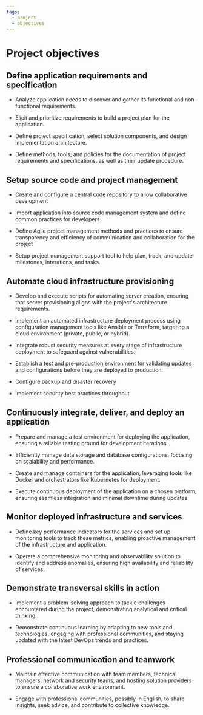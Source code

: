 ```yaml
---
tags:
  - project
  - objectives
---
```


# Project objectives


## Define application requirements and specification

- Analyze application needs to discover and gather its functional and non-functional requirements.

- Elicit and prioritize requirements to build a project plan for the application.

- Define project specification, select solution components, and design implementation architecture.

- Define methods, tools, and policies for the documentation of project requirements and specifications, as well as their update procedure.


## Setup source code and project management

- Create and configure a central code repository to allow collaborative development

<!-- TODO: expand this one -->
- Import application into source code management system and define common practices for developers

- Define Agile project management methods and practices to ensure transparency and efficiency of communication and collaboration for the project

<!-- TODO: expand this one -->
- Setup project management support tool to help plan, track, and update milestones, interations, and tasks.


## Automate cloud infrastructure provisioning

- Develop and execute scripts for automating server creation, ensuring that server provisioning aligns with the project's architecture requirements.

- Implement an automated infrastructure deployment process using configuration management tools like Ansible or Terraform, targeting a cloud environment (private, public, or hybrid).

- Integrate robust security measures at every stage of infrastructure deployment to safeguard against vulnerabilities.

- Establish a test and pre-production environment for validating updates and configurations before they are deployed to production.

- Configure backup and disaster recovery

- Implement security best practices throughout


## Continuously integrate, deliver, and deploy an application

- Prepare and manage a test environment for deploying the application, ensuring a reliable testing ground for development iterations.

- Efficiently manage data storage and database configurations, focusing on scalability and performance.

- Create and manage containers for the application, leveraging tools like Docker and orchestrators like Kubernetes for deployment.

- Execute continuous deployment of the application on a chosen platform, ensuring seamless integration and minimal downtime during updates.


## Monitor deployed infrastructure and services

- Define key performance indicators for the services and set up monitoring tools to track these metrics, enabling proactive management of the infrastructure and application.

- Operate a comprehensive monitoring and observability solution to identify and address anomalies, ensuring high availability and reliability of services.


## Demonstrate transversal skills in action

- Implement a problem-solving approach to tackle challenges encountered during the project, demonstrating analytical and critical thinking.

- Demonstrate continuous learning by adapting to new tools and technologies, engaging with professional communities, and staying updated with the latest DevOps trends and practices.


## Professional communication and teamwork

- Maintain effective communication with team members, technical managers, network and security teams, and hosting solution providers to ensure a collaborative work environment.

- Engage with professional communities, possibly in English, to share insights, seek advice, and contribute to collective knowledge.
